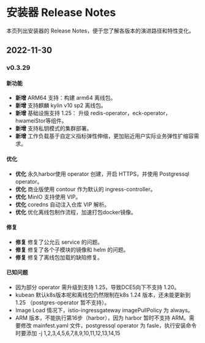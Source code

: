 # 安装器 Release Notes

本页列出安装器的 Release Notes，便于您了解各版本的演进路径和特性变化。

## 2022-11-30

### v0.3.29

#### 新功能

- **新增** ARM64 支持：构建 arm64 离线包。
- **新增** 支持麒麟 kylin v10 sp2 离线包。
- **新增** 基础设施支持 1.25： 升级 redis-operator，eck-operator，hwameiStor等组件。
- **新增** 支持私钥模式的集群部署。
- **新增** 工作负载基于自定义指标弹性伸缩，更加贴近用户实际业务弹性扩缩容需求。

#### 优化

- **优化** 永久harbor使用 operator 创建，开启 HTTPS，并使用 Postgressql operator。
- **优化** 商业版使用 contour 作为默认的 ingress-controller。
- **优化** MinIO 支持使用 VIP。
- **优化** coredns 自动注入仓库 VIP 解析。
- **优化** 优化离线包制作流程，加速打包docker镜像。

#### 修复

- **修复** 修复了公允云 service 的问题。
- **修复** 修复了各个子模块的镜像和 helm 的问题。
- **修复** 修复了离线包加载的缺陷修复。

#### 已知问题

- 因为部分 operator 需升级到支持 1.25，导致DCE5向下不支持 1.20。
- kubean 默认k8s版本呢和离线包仍然限制在k8s 1.24 版本，还未能更新到 1.25 （postgres-operator 暂不支持）。
- Image Load 情况下，istio-ingressgateway imagePullPolicy 为 always。
- ARM 版本，不能执行第16步（harbor），因为 harbor 暂时不支持 ARM。需要修改 mainfest.yaml 文件，postgressql operator 为 fasle，执行安装命令时要添加 -j 1,2,3,4,5,6,7,8,9,10,11,12,13,14,15
